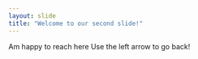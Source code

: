 ```yaml
---
layout: slide
title: "Welcome to our second slide!"
---
```

Am happy to reach here
Use the left arrow to go back!
